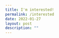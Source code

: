 ```yaml
---
title: I'm interested!
permalink: /interested
date: 2022-01-27
layout: post
description: ""
---
```

